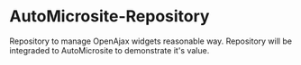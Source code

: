 AutoMicrosite-Repository
========================

Repository to manage OpenAjax widgets reasonable way. Repository will be integraded to AutoMicrosite to demonstrate it's value.
